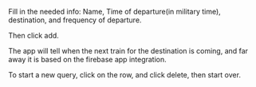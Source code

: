 Fill in the needed info: Name, Time of departure(in military time), destination, and frequency of departure. 

Then click add.

The app will tell when the next train for the destination is coming, and far away it is based on the firebase app integration.

To start a new query, click on the row, and click delete, then start over. 


